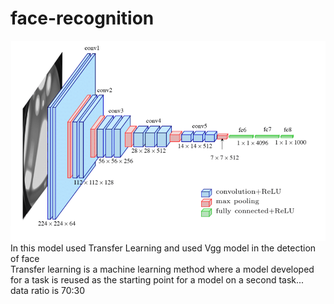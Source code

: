 # face-recognition
![photo](adi/pic.png)<br>
In this model used Transfer Learning
and used Vgg model in the detection of face<br>
Transfer learning is a machine learning method where a model developed for a task is reused as the starting point for a model on a second task...<br>
data ratio is 70:30
